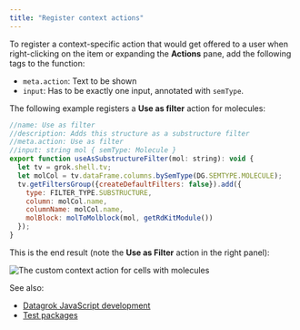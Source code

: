 ```yaml
---
title: "Register context actions"
---
```


To register a context-specific action that would get offered to a user when right-clicking
on the item or expanding the **Actions** pane, add the following tags to the function:

* `meta.action`: Text to be shown
* `input`: Has to be exactly one input, annotated with `semType`.

The following example registers a **Use as filter** action for molecules:

```js
//name: Use as filter
//description: Adds this structure as a substructure filter
//meta.action: Use as filter
//input: string mol { semType: Molecule }
export function useAsSubstructureFilter(mol: string): void {
  let tv = grok.shell.tv;
  let molCol = tv.dataFrame.columns.bySemType(DG.SEMTYPE.MOLECULE);
  tv.getFiltersGroup({createDefaultFilters: false}).add({
    type: FILTER_TYPE.SUBSTRUCTURE,
    column: molCol.name,
    columnName: molCol.name,
    molBlock: molToMolblock(mol, getRdKitModule())
  });
}
```

This is the end result (note the **Use as Filter** action in the right panel):

![The custom context action for cells with molecules](context-actions.png)

See also:

* [Datagrok JavaScript development](../develop.md)
* [Test packages](test-packages.md)
